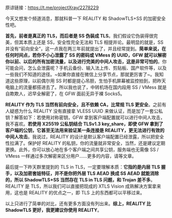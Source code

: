原谅链接：https://t.me/projectXray/2278229

今天又想发个频道消息，那就科普一下 REALITY 和 ShadowTLS+SS 的加密安全性吧。

**首先，前者是真正的 TLS，而后者是 SS 伪装成 TLS**。我们假设它伪装得很完美，但其本质上还是 SS，安全性完全无法和 TLS 相提并论。最明显的就是，SS 并没有“前向安全”，这一点我在两三年前就提出了，并且经常提到。**简单来说，在任何时间点，若你不小心泄露了 SS 的密码或 VMess 的 UUID，GFW 就可以解密你以前、以后的所有加密流量，以及进行完美的中间人攻击，这是非常可怕的**。你可能会问，怎么会泄露呢？手机云备份、输入法上传、剪贴板、国产软件等，以及一些我们不知道的途径。~如果你直接在微信上分享节点，那就更厉害了~。我知道这些原理，以前偶尔用 SS 时都是提心吊胆，生怕手机屏幕被监控拍到，把昨天电脑上的流量都搭进去了。所以我也说了，中转机场在国内段用 SS / VMess 就是自欺欺人，迟早全解密了，在 GFW 面前无异于裸 Socks5。

**REALITY 作为 TLS 当然有前向安全，且不依赖 CA，比常规 TLS 更安全**。之前有人疑惑为什么 REALITY 没有直接拿 VLESS UUID 来做认证，而是加了一套公私钥？解答如下：若使用对称密钥，GFW 拿到客户端配置就可以进行中间人攻击，我不喜欢。**若使用 X25519 公私钥结合 TLSv1.3 key_share，即使 GFW 拿到了客户端的公钥，它甚至无法用来验证某一条连接是 REALITY，更无法进行有效的中间人攻击**。我说过，REALITY 的设计是默认客户端配置已经泄露，所以把安全性拉满了。保护好 REALITY 的私钥，你的流量就非常安全，当然，还是建议定期更换。此外，你可以放心地在多个客户端之间共享公钥，服务端也无需像 SS / VMess 一样通过多次解密来区分用户......更多的内容，请等文章。

最后提一下昨天群里提到的 TLS in TLS，一定要理解本质：**它指的是内层 TLS 握手，以及加密套娃特征，并不是你把外层 TLS AEAD 换成 SS AEAD 就能消除的，所以 ShadowTLS+SS 当然存在 TLS in TLS 问题，和 Trojan 差不多**。REALITY 是 TLS，所以我们可以直接把现成的 XTLS Vision 成熟解决方案拿来用，这也是 REALITY 的优点之一，即 TLS 上的东西都可以平移过来。

以上只进行了简单的对比，还有更多方面没有列出来。**综上，REALITY 比 ShadowTLS 更好，我更建议你使用 REALITY**。
